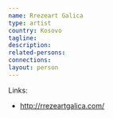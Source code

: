 ```yaml
---
name: Rrezeart Galica
type: artist
country: Kosovo
tagline:
description:
related-persons:
connections:
layout: person
---
```

Links:
* <http://rrezeartgalica.com/>

